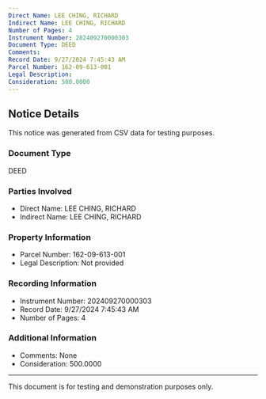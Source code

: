 ```yaml
---
Direct Name: LEE CHING, RICHARD
Indirect Name: LEE CHING, RICHARD
Number of Pages: 4
Instrument Number: 202409270000303
Document Type: DEED
Comments: 
Record Date: 9/27/2024 7:45:43 AM
Parcel Number: 162-09-613-001
Legal Description: 
Consideration: 500.0000
---
```


## Notice Details

This notice was generated from CSV data for testing purposes.

### Document Type
DEED

### Parties Involved
- Direct Name: LEE CHING, RICHARD
- Indirect Name: LEE CHING, RICHARD

### Property Information
- Parcel Number: 162-09-613-001
- Legal Description: Not provided

### Recording Information
- Instrument Number: 202409270000303
- Record Date: 9/27/2024 7:45:43 AM
- Number of Pages: 4

### Additional Information
- Comments: None
- Consideration: 500.0000

---

This document is for testing and demonstration purposes only.
